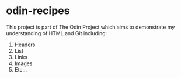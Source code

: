 # odin-recipes
This project is part of The Odin Project which aims to demonstrate my understanding of HTML and Git including:
1. Headers
2. List
3. Links
4. Images
5. Etc...
